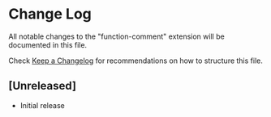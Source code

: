 # Change Log

All notable changes to the "function-comment" extension will be documented in this file.

Check [Keep a Changelog](http://keepachangelog.com/) for recommendations on how to structure this file.

## [Unreleased]

- Initial release